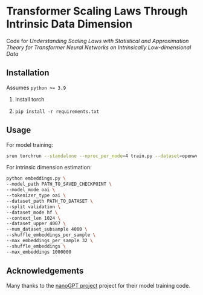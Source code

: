 # Transformer Scaling Laws Through Intrinsic Data Dimension

Code for *Understanding Scaling Laws with Statistical and Approximation Theory for Transformer Neural Networks on Intrinsically Low-dimensional Data*

## Installation

Assumes `python >= 3.9`

1. Install torch

2. `pip install -r requirements.txt`

## Usage

For model training: 

```bash
srun torchrun --standalone --nproc_per_node=4 train.py --dataset=openwebtext --always_save_checkpoint=True
```

For intrinsic dimension estimation:

```bash
python embeddings.py \
--model_path PATH_TO_SAVED_CHECKPOINT \
--model_mode oai \
--tokenizer_type oai \
--dataset_path PATH_TO_DATASET \
--split validation \
--dataset_mode hf \
--context_len 1024 \
--dataset_upper 4007 \
--num_dataset_subsample 4000 \
--shuffle_embeddings_per_sample \
--max_embeddings_per_sample 32 \
--shuffle_embeddings \
--max_embeddings 1000000
```

## Acknowledgements

Many thanks to the [nanoGPT project](https://github.com/karpathy/nanoGPT) project for their model training code.